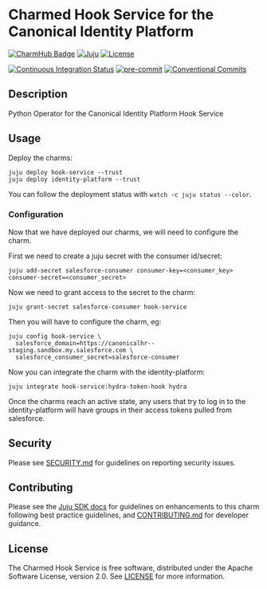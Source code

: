 # Charmed Hook Service for the Canonical Identity Platform

[![CharmHub Badge](https://charmhub.io/hook-service/badge.svg)](https://charmhub.io/hook-service)
[![Juju](https://img.shields.io/badge/Juju%20-3.0+-%23E95420)](https://github.com/juju/juju)
[![License](https://img.shields.io/github/license/canonical/hook-service-operator?label=License)](https://github.com/canonical/hook-service-operator/blob/main/LICENSE)

[![Continuous Integration Status](https://github.com/canonical/hook-service-operator/actions/workflows/on_push.yaml/badge.svg?branch=main)](https://github.com/canonical/hook-service-operator/actions?query=branch%3Amain)
[![pre-commit](https://img.shields.io/badge/pre--commit-enabled-brightgreen?logo=pre-commit)](https://github.com/pre-commit/pre-commit)
[![Conventional Commits](https://img.shields.io/badge/Conventional%20Commits-1.0.0-%23FE5196.svg)](https://conventionalcommits.org)

## Description

Python Operator for the Canonical Identity Platform Hook Service

## Usage

Deploy the charms:

```shell
juju deploy hook-service --trust
juju deploy identity-platform --trust
```

You can follow the deployment status with `watch -c juju status --color`.

### Configuration

Now that we have deployed our charms, we will need to configure the charm.

First we need to create a juju secret with the consumer id/secret:

```console
juju add-secret salesforce-consumer consumer-key=<consumer_key> consumer-secret=<consumer_secret>
```

Now we need to grant access to the secret to the charm:

```console
juju grant-secret salesforce-consumer hook-service
```

Then you will have to configure the charm, eg:

```console
juju config hook-service \
  salesforce_domain=https://canonicalhr--staging.sandbox.my.salesforce.com \
  salesforce_consumer_secret=salesforce-consumer
```

Now you can integrate the charm with the identity-platform:

```console
juju integrate hook-service:hydra-token-hook hydra
```

Once the charms reach an active state, any users that try to log in to the identity-platform will have groups in their access tokens pulled from salesforce.

## Security

Please see [SECURITY.md](https://github.com/canonical/hook-service-operator/blob/main/SECURITY.md)
for guidelines on reporting security issues.

## Contributing

Please see the [Juju SDK docs](https://juju.is/docs/sdk) for guidelines on
enhancements to this charm following best practice guidelines,
and [CONTRIBUTING.md](https://github.com/canonical/hook-service-operator/blob/main/CONTRIBUTING.md)
for developer guidance.

## License

The Charmed Hook Service is free software, distributed under the Apache
Software License, version 2.0.
See [LICENSE](https://github.com/canonical/hook-service-operator/blob/main/LICENSE)
for more information.
